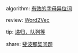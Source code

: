 

algorithm: [有效的字母异位词](/algorithm/arts_week6_20190819/solution.php)  

review:  [Word2Vec](/review/arts_week6_20190819/readme.md)

tip: 
 [递归，队列等](/tip/arts_week6_20190819/readme.md)

share: 
  [斐波那契问题](/share/arts_week6_20190819/斐波那契问题.md)
